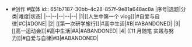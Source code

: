 - #创作 #媒体
id:: 651b7187-30bb-4c28-857f-9e81a648ac8a
|序号|选题|分类|难度|状态|
|--|--|--|--|--|
|1|[[人生中第一个 vlog]]|#自爱与自律|#C|#DONE|
|2| [[第一次研学旅行]]|#高中生活|#B|#ABANDONED|
|3| [[高一运动会]]|#高中生活|#A|#ABANDONED|
|4| [[11 月随笔 实践与努力]]|#自爱与自律|#B|#ABANDONED|
